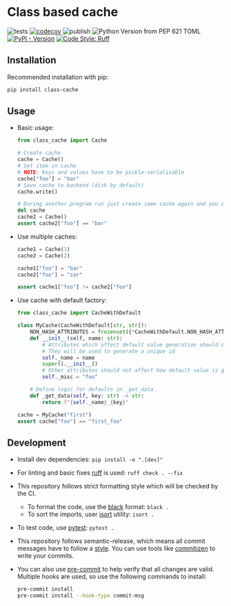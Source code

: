 # Class based cache

![tests](https://github.com/Rizhiy/class-cache/actions/workflows/test_and_version.yml/badge.svg)
[![codecov](https://codecov.io/gh/Rizhiy/class-cache/graph/badge.svg?token=7CAJG2EBLG)](https://codecov.io/gh/Rizhiy/class-cache)
![publish](https://github.com/Rizhiy/class-cache/actions/workflows/publish.yml/badge.svg)
![Python Version from PEP 621 TOML](https://img.shields.io/python/required-version-toml?tomlFilePath=https%3A%2F%2Fraw.githubusercontent.com%2FRizhiy%2Fclass-cache%2Fmaster%2Fpyproject.toml)
[![PyPI - Version](https://img.shields.io/pypi/v/class-cache)](https://pypi.org/project/class-cache/)
[![Code Style: Ruff](https://img.shields.io/endpoint?url=https://raw.githubusercontent.com/astral-sh/ruff/main/assets/badge/v2.json)](https://github.com/astral-sh/ruff)

## Installation

Recommended installation with pip:

```bash
pip install class-cache
```

## Usage

- Basic usage:

  ```python
  from class_cache import Cache

  # Create cache
  cache = Cache()
  # Set item in cache
  # NOTE: Keys and values have to be pickle-serialisable
  cache["foo"] = "bar"
  # Save cache to backend (disk by default)
  cache.write()

  # During another program run just create same cache again and you can retrieve data
  del cache
  cache2 = Cache()
  assert cache2["foo"] == "bar"
  ```

- Use multiple caches:

  ```python
  cache1 = Cache(1)
  cache2 = Cache(2)

  cache1["foo"] = "bar"
  cache2["foo"] = "zar"

  assert cache1["foo"] != cache2["foo"]
  ```

- Use cache with default factory:

  ```python
  from class_cache import CacheWithDefault

  class MyCache(CacheWithDefault[str, str]):
      NON_HASH_ATTRIBUTES = frozenset({*CacheWithDefault.NON_HASH_ATTRIBUTES, "_misc"})
      def __init__(self, name: str):
          # Attributes which affect default value generation should come before super().__init__()
          # They will be used to generate a unique id
          self._name = name
          super().__init__()
          # Other attributes should not affect how default value is generated, add them to NON_HASH_ATTRIBUTES
          self._misc = "foo"

      # Define logic for defaults in _get_data
      def _get_data(self, key: str) -> str:
          return f"{self._name}_{key}"

  cache = MyCache("first")
  assert cache["foo"] == "first_foo"
  ```

## Development

- Install dev dependencies: `pip install -e ".[dev]"`
- For linting and basic fixes [ruff](https://docs.astral.sh/ruff/) is used: `ruff check . --fix`
- This repository follows strict formatting style which will be checked by the CI.
  - To format the code, use the [black](https://black.readthedocs.io) format: `black .`
  - To sort the imports, user [isort](https://pycqa.github.io/isort/) utility: `isort .`
- To test code, use [pytest](https://pytest.org): `pytest .`
- This repository follows semantic-release, which means all commit messages have to follow a [style](https://python-semantic-release.readthedocs.io/en/latest/commit-parsing.html).
  You can use tools like [commitizen](https://github.com/commitizen-tools/commitizen) to write your commits.
- You can also use [pre-commit](https://pre-commit.com/) to help verify that all changes are valid.
  Multiple hooks are used, so use the following commands to install:

  ```bash
  pre-commit install
  pre-commit install --hook-type commit-msg
  ```
